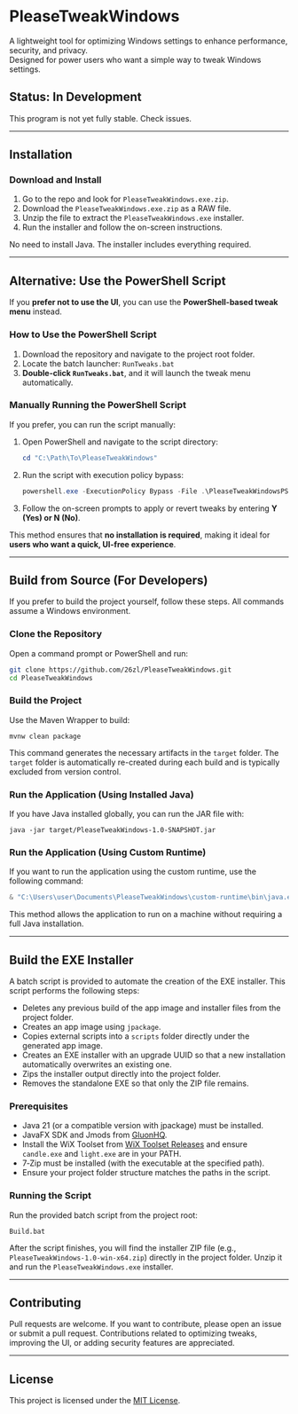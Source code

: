 # PleaseTweakWindows

A lightweight tool for optimizing Windows settings to enhance performance, security, and privacy.  
Designed for power users who want a simple way to tweak Windows settings.

## Status: In Development
This program is not yet fully stable. Check issues.

---

## Installation

### Download and Install
1. Go to the repo and look for `PleaseTweakWindows.exe.zip`.
2. Download the `PleaseTweakWindows.exe.zip` as a RAW file.
3. Unzip the file to extract the `PleaseTweakWindows.exe` installer.
4. Run the installer and follow the on-screen instructions.

No need to install Java. The installer includes everything required.

---

## Alternative: Use the PowerShell Script
If you **prefer not to use the UI**, you can use the **PowerShell-based tweak menu** instead.

### How to Use the PowerShell Script
1. Download the repository and navigate to the project root folder.
2. Locate the batch launcher: `RunTweaks.bat`
3. **Double-click `RunTweaks.bat`**, and it will launch the tweak menu automatically.

### Manually Running the PowerShell Script
If you prefer, you can run the script manually:

1. Open PowerShell and navigate to the script directory:

   ```powershell
   cd "C:\Path\To\PleaseTweakWindows"
   ```

2. Run the script with execution policy bypass:

   ```powershell
   powershell.exe -ExecutionPolicy Bypass -File .\PleaseTweakWindowsPScript.ps1
   ```

3. Follow the on-screen prompts to apply or revert tweaks by entering **Y (Yes) or N (No)**.

This method ensures that **no installation is required**, making it ideal for **users who want a quick, UI-free experience**.

---

## Build from Source (For Developers)
If you prefer to build the project yourself, follow these steps. All commands assume a Windows environment.

### Clone the Repository
Open a command prompt or PowerShell and run:

```bash
git clone https://github.com/26zl/PleaseTweakWindows.git
cd PleaseTweakWindows
```

### Build the Project
Use the Maven Wrapper to build:

```batch
mvnw clean package
```

This command generates the necessary artifacts in the `target` folder. The `target` folder is automatically re-created during each build and is typically excluded from version control.

### Run the Application (Using Installed Java)
If you have Java installed globally, you can run the JAR file with:

```batch
java -jar target/PleaseTweakWindows-1.0-SNAPSHOT.jar
```

### Run the Application (Using Custom Runtime)
If you want to run the application using the custom runtime, use the following command:

```powershell
& "C:\Users\user\Documents\PleaseTweakWindows\custom-runtime\bin\java.exe" -jar "C:\Users\user\Documents\PleaseTweakWindows\target\PleaseTweakWindows-1.0-SNAPSHOT.jar"
```

This method allows the application to run on a machine without requiring a full Java installation.

---

## Build the EXE Installer
A batch script is provided to automate the creation of the EXE installer. This script performs the following steps:

- Deletes any previous build of the app image and installer files from the project folder.
- Creates an app image using `jpackage`.
- Copies external scripts into a `scripts` folder directly under the generated app image.
- Creates an EXE installer with an upgrade UUID so that a new installation automatically overwrites an existing one.
- Zips the installer output directly into the project folder.
- Removes the standalone EXE so that only the ZIP file remains.

### Prerequisites
- Java 21 (or a compatible version with jpackage) must be installed.
- JavaFX SDK and Jmods from [GluonHQ](https://gluonhq.com/products/javafx/).
- Install the WiX Toolset from [WiX Toolset Releases](https://wixtoolset.org/releases/) and ensure `candle.exe` and `light.exe` are in your PATH.
- 7‑Zip must be installed (with the executable at the specified path).
- Ensure your project folder structure matches the paths in the script.

### Running the Script
Run the provided batch script from the project root:

```batch
Build.bat
```

After the script finishes, you will find the installer ZIP file (e.g., `PleaseTweakWindows-1.0-win-x64.zip`) directly in the project folder. Unzip it and run the `PleaseTweakWindows.exe` installer.

---

## Contributing
Pull requests are welcome. If you want to contribute, please open an issue or submit a pull request. Contributions related to optimizing tweaks, improving the UI, or adding security features are appreciated.

---

## License
This project is licensed under the [MIT License](LICENSE).